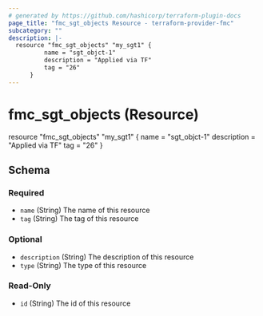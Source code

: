 ```yaml
---
# generated by https://github.com/hashicorp/terraform-plugin-docs
page_title: "fmc_sgt_objects Resource - terraform-provider-fmc"
subcategory: ""
description: |-
  resource "fmc_sgt_objects" "my_sgt1" {
          name = "sgt_objct-1"
          description = "Applied via TF"
          tag = "26"
      }
---
```


# fmc_sgt_objects (Resource)

resource "fmc_sgt_objects" "my_sgt1" {
			name = "sgt_objct-1"
			description = "Applied via TF"
			tag = "26"
		}



<!-- schema generated by tfplugindocs -->
## Schema

### Required

- `name` (String) The name of this resource
- `tag` (String) The tag of this resource

### Optional

- `description` (String) The description of this resource
- `type` (String) The type of this resource

### Read-Only

- `id` (String) The id of this resource


